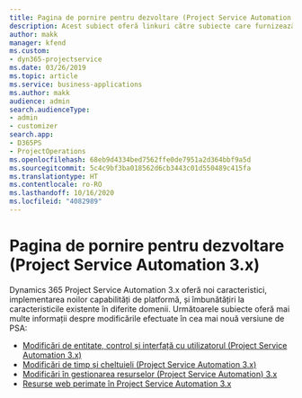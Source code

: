 ```yaml
---
title: Pagina de pornire pentru dezvoltare (Project Service Automation 3.x)
description: Acest subiect oferă linkuri către subiecte care furnizează informații de dezvoltare pentru Dynamics 365 Project Service Automation (PSA) versiunea 3.x.
author: makk
manager: kfend
ms.custom:
- dyn365-projectservice
ms.date: 03/26/2019
ms.topic: article
ms.service: business-applications
ms.author: makk
audience: admin
search.audienceType:
- admin
- customizer
search.app:
- D365PS
- ProjectOperations
ms.openlocfilehash: 68eb9d4334bed7562ffe0de7951a2d364bbf9a5d
ms.sourcegitcommit: 5c4c9bf3ba018562d6cb3443c01d550489c415fa
ms.translationtype: HT
ms.contentlocale: ro-RO
ms.lasthandoff: 10/16/2020
ms.locfileid: "4082989"
---
```

# <a name="development-home-page-project-service-automation-3x"></a>Pagina de pornire pentru dezvoltare (Project Service Automation 3.x)

Dynamics 365 Project Service Automation 3.x oferă noi caracteristici, implementarea noilor capabilități de platformă, și îmbunătățiri la caracteristicile existente în diferite domenii. Următoarele subiecte oferă mai multe informații despre modificările efectuate în cea mai nouă versiune de PSA:

- [Modificări de entitate, control și interfață cu utilizatorul (Project Service Automation 3.x)](../developer-guides/entity-changes-v3.x.md)
- [Modificări de timp și cheltuieli (Project Service Automation 3.x)](../developer-guides/time-expense-changes-v3.x.md)
- [Modificări în gestionarea resurselor (Project Service Automation) 3.x](../developer-guides/resource-management-changes-v3.x.md)
- [Resurse web perimate în Project Service Automation 3.x](../developer-guides/web-resources-deprecated-v3.x.md)
